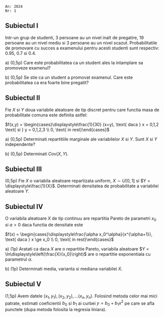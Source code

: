 ```
An: 2024
Nr: 1
```

## Subiectul I

Intr-un grup de studenti, 3 persoane au un nivel inalt de pregatire, 19 persoane au un nivel mediu si 3 persoane au un nivel scazut. Probabilitatile de promovare cu succes a examenului pentru acesti studenti sunt respectiv: 0.95, 0.7 si 0.4.

a) (0,5p) Care este probabilitatea ca un student ales la intamplare sa promoveze examenul?

b) (0,5p) Se stie ca un student a promovat examenul. Care este probabilitatea ca era foarte bine pregatit?

## Subiectul II

Fie $X$ si $Y$ doua variabile aleatoare de tip discret pentru care functia masa de probabilitate comuna este definita astfel:

$f(x,y) = \begin{cases}\displaystyle\frac{1}{30} (x+y), \text{ daca } x = 0,1,2 \text{ si } y = 0,1,2,3 \\ 0, \text{ in rest}\end{cases}$

a) (0,5p) Determinati repartitiile marginale ale variabilelor $X$ si $Y$. Sunt $X$ si $Y$ independente?

b) (0,5p) Determinati $Cov(X,Y)$.

## Subiectul III

(0,5p) Fie $X$ o variabila aleatoare repartizata uniform, $X \sim U[0,1]$ si $Y = \displaystyle\frac{1}{X}$. Determinati densitatea de probabilitate a variabilei aleatoare $Y$.

## Subiectul IV

O variabila aleatoare $X$ de tip continuu are repartitia Pareto de parametri $x_0$ si $a > 0$ daca functia de densitate este 

$f(x) = \begin{cases}\displaystyle\frac{\alpha x_0^\alpha}{x^{\alpha+1}}, \text{ daca } x \ge x_0 \\ 0, \text{ in rest}\end{cases}$

a) (1p) Aratati ca daca $X$ are o repartitie Pareto, variabila aleatoare $Y = \ln\displaystyle\left(\frac{X}{x_0}\right)$ are o repartitie exponentiala cu parametrul $\alpha$.

b) (1p) Determinati media, varianta si mediana variabilei $X$.

<pb/>

## Subiectul V

(1,5p) Avem datele $(x_1, y_1), (x_2, y_2), \dots (x_n, y_n)$. Folosind metoda celor mai mici patrate, estimati coeficientii $b_0$ si $b_1$ ai curbei $y = b_0 + b_1 x^2$ pe care se afla punctele (dupa metoda folosita la regresia liniara).